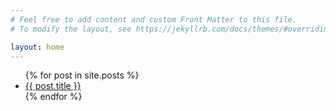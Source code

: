 ```yaml
---
# Feel free to add content and custom Front Matter to this file.
# To modify the layout, see https://jekyllrb.com/docs/themes/#overriding-theme-defaults

layout: home
---
```


<ul>
    {% for post in site.posts %}
        <li>
        <a href="{{ post.url }}">{{ post.title }}</a>
        </li>
    {% endfor %}
</ul>
